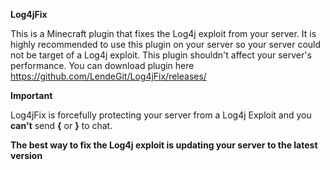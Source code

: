 **Log4jFix**

This is a Minecraft plugin that fixes the Log4j exploit from your server. It is highly recommended to use this plugin on your server so your server could not be target of a Log4j exploit. This plugin shouldn't affect your server's performance. You can download plugin here https://github.com/LendeGit/Log4jFix/releases/

**Important**

Log4jFix is forcefully protecting your server from a Log4j Exploit and you **can't** send **{** or **}** to chat.

**The best way to fix the Log4j exploit is updating your server to the latest version**
